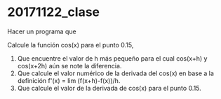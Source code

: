 # 20171122_clase

Hacer un programa que

Calcule la función cos(x) para el punto 0.15,
1. Que encuentre el valor de h más pequeño para el cual cos(x+h) y cos(x+2h) aún se note la diferencia.
2. Que calcule el valor numérico de la derivada del cos(x) en base a la definición f'(x) = lim (f(x+h)-f(x))/h.
3. Que calcule el valor de la derivada de cos(x) para el punto 0.15.
